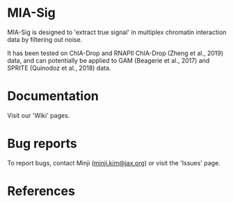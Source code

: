 # MIA-Sig

MIA-Sig is designed to 'extract true signal' in multiplex chromatin interaction data by filtering out noise. 

It has been tested on ChIA-Drop and RNAPII ChIA-Drop (Zheng et al., 2019) data, and can potentially be applied to GAM (Beagerie et al., 2017) and SPRITE (Quinodoz et al., 2018) data.

# Documentation

Visit our 'Wiki' pages.

# Bug reports

To report bugs, contact Minji (minji.kim@jax.org) or visit the 'Issues' page.

# References

